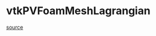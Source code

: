 # vtkPVFoamMeshLagrangian

[source](github.com/OpenFOAM-jp/OpenFOAM-utilities-tutorials-jp/blob/master/v1906/postProcessing/graphics/PVReaders/vtkPVFoam/vtkPVFoamMeshLagrangian.C/vtkPVFoamMeshLagrangian.C)



